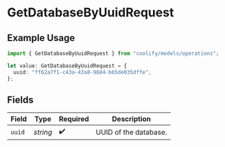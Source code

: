 # GetDatabaseByUuidRequest

## Example Usage

```typescript
import { GetDatabaseByUuidRequest } from "coolify/models/operations";

let value: GetDatabaseByUuidRequest = {
  uuid: "ff62a7f1-c43a-43a8-9684-b65de035dffe",
};
```

## Fields

| Field                 | Type                  | Required              | Description           |
| --------------------- | --------------------- | --------------------- | --------------------- |
| `uuid`                | *string*              | :heavy_check_mark:    | UUID of the database. |
